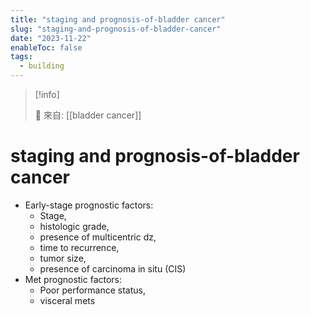 ```yaml
---
title: "staging and prognosis-of-bladder cancer"
slug: "staging-and-prognosis-of-bladder-cancer"
date: "2023-11-22"
enableToc: false
tags:
  - building
---
```


> [!info]
>
> 🌱 來自: [[bladder cancer]]

# staging and prognosis-of-bladder cancer

- Early-stage prognostic factors:
  - Stage,
  - histologic grade,
  - presence of multicentric dz,
  - time to recurrence,
  - tumor size,
  - presence of carcinoma in situ (CIS)
- Met prognostic factors:
  - Poor performance status,
  - visceral mets
